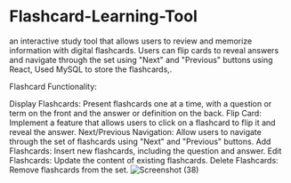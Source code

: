 # Flashcard-Learning-Tool
an interactive study tool that allows users to review and memorize information with digital flashcards. Users can flip cards to reveal answers and navigate through the set using "Next" and "Previous" buttons using React, Used MySQL to store the flashcards,.  

Flashcard Functionality:

Display Flashcards: Present flashcards one at a time, with a question or term on the front and the answer or definition on the back.
Flip Card: Implement a feature that allows users to click on a flashcard to flip it and reveal the answer.
Next/Previous Navigation: Allow users to navigate through the set of flashcards using "Next" and "Previous" buttons.
Add Flashcards: Insert new flashcards, including the question and answer.
Edit Flashcards: Update the content of existing flashcards.
Delete Flashcards: Remove flashcards from the set.
![Screenshot (38)](https://github.com/user-attachments/assets/696ef583-5507-4e4c-89dd-2818101588fa)

